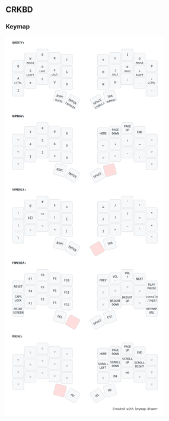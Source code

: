 ## CRKBD
### Keymap
![keymap](https://raw.githubusercontent.com/antonioxdias/qmk_firmware/master/keyboards/crkbd/keymaps/antonioxdias/assets/crkbd-keyboard-antonioxdias.png)